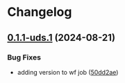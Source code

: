 # Changelog

## [0.1.1-uds.1](https://github.com/andygodish/uds-lab/compare/v0.1.0-uds.1...v0.1.1-uds.1) (2024-08-21)


### Bug Fixes

* adding version to wf job ([50dd2ae](https://github.com/andygodish/uds-lab/commit/50dd2ae448a6061585ee6c8f7da2c81884562862))
